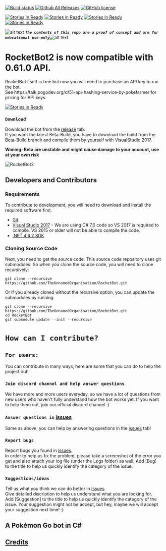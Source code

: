 ﻿
<!-- define variables -->
[1.1]: http://i.imgur.com/M4fJ65n.png (ATTENTION)
[1.2]: https://discordapp.com/api/guilds/208485545439920128/widget.png?style=banner2 (DISCORD)


<!-- disclaimer -->
[![Build status](https://ci.appveyor.com/api/projects/status/jkcqmoxr5wvo3vrq/branch/master?svg=true)](https://ci.appveyor.com/project/RocketBot/rocketbot/branch/master) 
[![Github All Releases](https://img.shields.io/github/downloads/TheUnnamedOrganisation/RocketBot/total.svg?maxAge=250)](https://github.com/TheUnnamedOrganisation/RocketBot/releases) 
[![GitHub license](https://img.shields.io/badge/license-AGPL-blue.svg)](https://raw.githubusercontent.com/TheUnnamedOrganisation/RocketBot/master/LICENSE.md) 

[![Stories in Ready](https://badge.waffle.io/TheUnnamedOrganisation/RocketBot.png?label=backlog&title=Backlog)](http://waffle.io/TheUnnamedOrganisation/RocketBot) 
[![Stories in Ready](https://badge.waffle.io/TheUnnamedOrganisation/RocketBot.png?label=ready&title=Ready)](http://waffle.io/TheUnnamedOrganisation/RocketBot) 
[![Stories in Ready](https://badge.waffle.io/TheUnnamedOrganisation/RocketBot.png?label=in%20progress&title=In%20Progress)](http://waffle.io/TheUnnamedOrganisation/RocketBot) 
[![Stories in Ready](https://badge.waffle.io/TheUnnamedOrganisation/RocketBot.png?label=done&title=Done)](http://waffle.io/TheUnnamedOrganisation/RocketBot)

![alt text][1.1] <strong><em>`The contents of this repo are a proof of concept and are for educational use only`</em></strong>![alt text][1.1]<br/>

<h1>RocketBot2 is now compatible with 0.61.0 API.</h1>

<p>
RocketBot itself is free but now you will need to purchase an API key to run the bot.
<br/>
See https://talk.pogodev.org/d/51-api-hashing-service-by-pokefarmer for pricing for API keys.
</p>

[![Stories in Ready](https://discordapp.com/api/guilds/208485545439920128/widget.png?style=banner3&time-)](https://discord.gg/y6EU2qY)

### `Download`
Download the bot from the [release](https://github.com/TheUnnamedOrganisation/RocketBot/releases) tab.  
If you want the latest Beta-Build, you have to download the build from the Beta-Build branch and compile them by yourself with VisualStudio 2017.

**Waning: Beta are unstable and might cause damage to your account, use at your own risk**

<img src="https://cdn.discordapp.com/attachments/208485545439920128/298918598234341386/MainForm.png" alt="RocketBot2">

## Developers and Contributors

### Requirements

To contribute to development, you will need to download and install the required software first.

- [Git](https://git-scm.com/downloads)
- [Visual Studio 2017](https://www.visualstudio.com/vs/whatsnew/) - We are using C# 7.0 code so VS 2017 is required to compile.  VS 2015 or older will not be able to compile the code.
- [.NET 4.6.2 SDK](https://www.microsoft.com/en-us/download/details.aspx?id=53321)

### Cloning Source Code

Next, you need to get the source code.  This source code repository uses git submodules. So when you clone the source code, you will need to clone recursively:

```
git clone --recursive https://github.com/TheUnnamedOrganisation/RocketBot.git
```

Or if you already cloned without the recursive option, you can update the submodules by running:

```
git clone --recursive https://github.com/TheUnnamedOrganisation/RocketBot.git
cd RocketBot
git submodule update --init --recursive
```
# `How can I contribute?`

## `For users:`
 You can contribute in many ways, here are some that you can do to help the project out!

### `Join discord channel and help answer questions`
 We have more and more users everyday, so we have a lot of questions from new users who haven't fully understand how the bot works yet. If you want to help them out, join our official discord channel :)

### `Answer questions in` [issues](https://github.com/TheUnnamedOrganisation/RocketBot/issues)
 Same as above, you can help by answering questions in the [issues](https://github.com/TheUnnamedOrganisation/RocketBot/issues) tab!

### `Report bugs`
 Report bugs you found in [issues](https://github.com/TheUnnamedOrganisation/RocketBot/issues).  
In order to help us fix the problem, please take a screenshot of the error you get and also attach your log file (under the Logs folder) as well. Add [Bug] to the title to help us quickly identify the category of the issue.

### `Suggestions/ideas`
 Tell us what you think we can do better in [issues](https://github.com/TheUnnamedOrganisation/RocketBot/issues).  
Give detailed discription to help us understand what you are looking for. Add [Suggestion] to the title to help us quickly identify the category of the issue. Your suggestion might not be accept, but hey, maybe we will accept your suggestion next time! :)

## A Pokémon Go bot in C#

## [Credits](https://github.com/Necrobot-Private)
